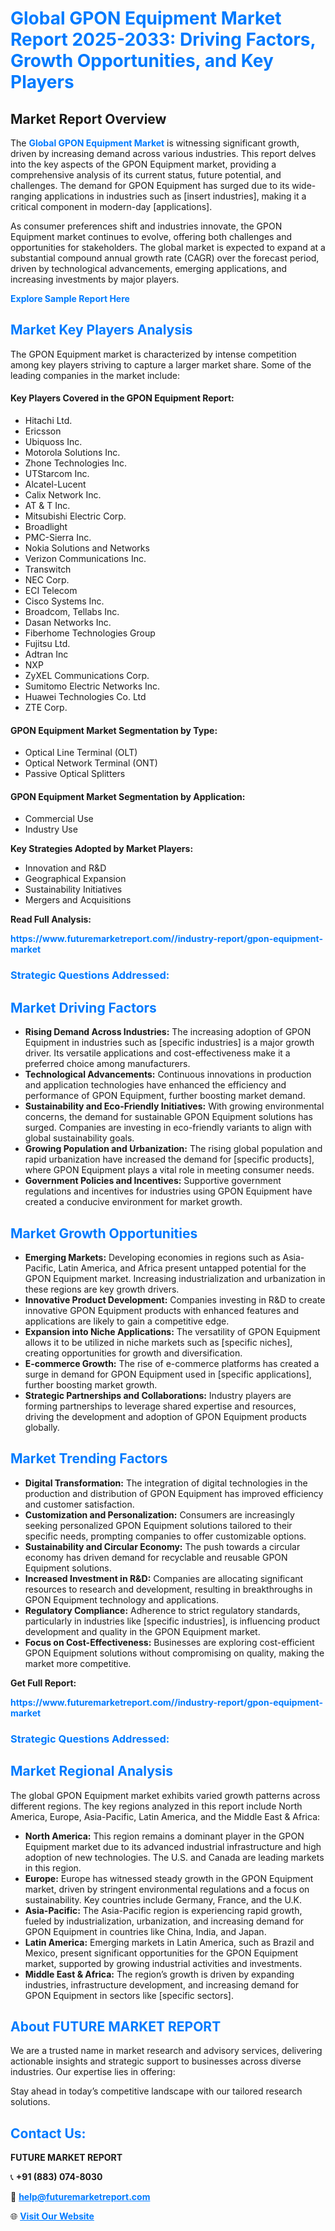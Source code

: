 <h1 style="color: #007BFF;">Global GPON Equipment Market Report 2025-2033: Driving Factors, Growth Opportunities, and Key Players</h1>

<section id="overview">
<h2>Market Report Overview</h2>
<p>The <a href="https://www.futuremarketreport.com//industry-report/gpon-equipment-market" style="color: #007BFF; text-decoration: none;"><strong>Global GPON Equipment Market</strong></a> is witnessing significant growth, driven by increasing demand across various industries. This report delves into the key aspects of the GPON Equipment market, providing a comprehensive analysis of its current status, future potential, and challenges. The demand for GPON Equipment has surged due to its wide-ranging applications in industries such as [insert industries], making it a critical component in modern-day [applications].</p>
<p>As consumer preferences shift and industries innovate, the GPON Equipment market continues to evolve, offering both challenges and opportunities for stakeholders. The global market is expected to expand at a substantial compound annual growth rate (CAGR) over the forecast period, driven by technological advancements, emerging applications, and increasing investments by major players.</p>
</section>

<section id="overview">
<p><a href="https://www.futuremarketreport.com//request-sample/reportId=57825" style="color: #007BFF; text-decoration: none;"><strong>Explore Sample Report Here</strong></a></p>
</section>

<section id="key-players">
<h2 style="color: #007BFF;">Market Key Players Analysis</h2>
<p>The GPON Equipment market is characterized by intense competition among key players striving to capture a larger market share. Some of the leading companies in the market include:</p>
<h4>Key Players Covered in the GPON Equipment Report:</h4>
<ul><li>Hitachi Ltd.</li><li>Ericsson</li><li>Ubiquoss Inc.</li><li>Motorola Solutions Inc.</li><li>Zhone Technologies Inc.</li><li>UTStarcom Inc.</li><li>Alcatel-Lucent</li><li>Calix Network Inc.</li><li>AT &amp; T Inc.</li><li>Mitsubishi Electric Corp.</li><li>Broadlight</li><li>PMC-Sierra Inc.</li><li>Nokia Solutions and Networks</li><li>Verizon Communications Inc.</li><li>Transwitch</li><li>NEC Corp.</li><li>ECI Telecom</li><li>Cisco Systems Inc.</li><li>Broadcom, Tellabs Inc.</li><li>Dasan Networks Inc.</li><li>Fiberhome Technologies Group</li><li>Fujitsu Ltd.</li><li>Adtran Inc</li><li>NXP</li><li>ZyXEL Communications Corp.</li><li>Sumitomo Electric Networks Inc.</li><li>Huawei Technologies Co. Ltd</li><li>ZTE Corp.</li></ul>
<h4>GPON Equipment Market Segmentation by Type:</h4>
<ul><li>Optical Line Terminal (OLT)</li><li>Optical Network Terminal (ONT)</li><li>Passive Optical Splitters</li></ul>

<h4>GPON Equipment Market Segmentation by Application:</h4>
<ul><li>Commercial Use</li><li>Industry Use</li></ul>
<p><strong>Key Strategies Adopted by Market Players:</strong></p>
<ul>
<li>Innovation and R&D</li>
<li>Geographical Expansion</li>
<li>Sustainability Initiatives</li>
<li>Mergers and Acquisitions</li>
</ul>
</section>

<section>
<p><strong>Read Full Analysis: </strong></p><a href="https://www.futuremarketreport.com//industry-report/gpon-equipment-market" style="color: #007BFF; text-decoration: none;"><strong>https://www.futuremarketreport.com//industry-report/gpon-equipment-market</strong></a>
<h3 style="color: #007BFF;">Strategic Questions Addressed:</h3>
</section>

<section id="driving-factors">
<h2 style="color: #007BFF;">Market Driving Factors</h2>
<ul>
<li><strong>Rising Demand Across Industries:</strong> The increasing adoption of GPON Equipment in industries such as [specific industries] is a major growth driver. Its versatile applications and cost-effectiveness make it a preferred choice among manufacturers.</li>
<li><strong>Technological Advancements:</strong> Continuous innovations in production and application technologies have enhanced the efficiency and performance of GPON Equipment, further boosting market demand.</li>
<li><strong>Sustainability and Eco-Friendly Initiatives:</strong> With growing environmental concerns, the demand for sustainable GPON Equipment solutions has surged. Companies are investing in eco-friendly variants to align with global sustainability goals.</li>
<li><strong>Growing Population and Urbanization:</strong> The rising global population and rapid urbanization have increased the demand for [specific products], where GPON Equipment plays a vital role in meeting consumer needs.</li>
<li><strong>Government Policies and Incentives:</strong> Supportive government regulations and incentives for industries using GPON Equipment have created a conducive environment for market growth.</li>
</ul>
</section>

<section id="growth-opportunities">
<h2 style="color: #007BFF;">Market Growth Opportunities</h2>
<ul>
<li><strong>Emerging Markets:</strong> Developing economies in regions such as Asia-Pacific, Latin America, and Africa present untapped potential for the GPON Equipment market. Increasing industrialization and urbanization in these regions are key growth drivers.</li>
<li><strong>Innovative Product Development:</strong> Companies investing in R&D to create innovative GPON Equipment products with enhanced features and applications are likely to gain a competitive edge.</li>
<li><strong>Expansion into Niche Applications:</strong> The versatility of GPON Equipment allows it to be utilized in niche markets such as [specific niches], creating opportunities for growth and diversification.</li>
<li><strong>E-commerce Growth:</strong> The rise of e-commerce platforms has created a surge in demand for GPON Equipment used in [specific applications], further boosting market growth.</li>
<li><strong>Strategic Partnerships and Collaborations:</strong> Industry players are forming partnerships to leverage shared expertise and resources, driving the development and adoption of GPON Equipment products globally.</li>
</ul>
</section>

<section id="trending-factors">
<h2 style="color: #007BFF;">Market Trending Factors</h2>
<ul>
<li><strong>Digital Transformation:</strong> The integration of digital technologies in the production and distribution of GPON Equipment has improved efficiency and customer satisfaction.</li>
<li><strong>Customization and Personalization:</strong> Consumers are increasingly seeking personalized GPON Equipment solutions tailored to their specific needs, prompting companies to offer customizable options.</li>
<li><strong>Sustainability and Circular Economy:</strong> The push towards a circular economy has driven demand for recyclable and reusable GPON Equipment solutions.</li>
<li><strong>Increased Investment in R&D:</strong> Companies are allocating significant resources to research and development, resulting in breakthroughs in GPON Equipment technology and applications.</li>
<li><strong>Regulatory Compliance:</strong> Adherence to strict regulatory standards, particularly in industries like [specific industries], is influencing product development and quality in the GPON Equipment market.</li>
<li><strong>Focus on Cost-Effectiveness:</strong> Businesses are exploring cost-efficient GPON Equipment solutions without compromising on quality, making the market more competitive.</li>
</ul>
</section>

<section>
<p><strong>Get Full Report: </strong></p><a href="https://www.futuremarketreport.com//industry-report/gpon-equipment-market" style="color: #007BFF; text-decoration: none;"><strong>https://www.futuremarketreport.com//industry-report/gpon-equipment-market</strong></a>
<h3 style="color: #007BFF;">Strategic Questions Addressed:</h3>
</section>


<section id="regional-analysis">
<h2 style="color: #007BFF;">Market Regional Analysis</h2>
<p>The global GPON Equipment market exhibits varied growth patterns across different regions. The key regions analyzed in this report include North America, Europe, Asia-Pacific, Latin America, and the Middle East & Africa:</p>
<ul>
<li><strong>North America:</strong> This region remains a dominant player in the GPON Equipment market due to its advanced industrial infrastructure and high adoption of new technologies. The U.S. and Canada are leading markets in this region.</li>
<li><strong>Europe:</strong> Europe has witnessed steady growth in the GPON Equipment market, driven by stringent environmental regulations and a focus on sustainability. Key countries include Germany, France, and the U.K.</li>
<li><strong>Asia-Pacific:</strong> The Asia-Pacific region is experiencing rapid growth, fueled by industrialization, urbanization, and increasing demand for GPON Equipment in countries like China, India, and Japan.</li>
<li><strong>Latin America:</strong> Emerging markets in Latin America, such as Brazil and Mexico, present significant opportunities for the GPON Equipment market, supported by growing industrial activities and investments.</li>
<li><strong>Middle East & Africa:</strong> The region’s growth is driven by expanding industries, infrastructure development, and increasing demand for GPON Equipment in sectors like [specific sectors].</li>
</ul>
</section>

<footer>
<h2 style="color: #007BFF;">About FUTURE MARKET REPORT</h2>
<p>We are a trusted name in market research and advisory services, delivering actionable insights and strategic support to businesses across diverse industries. Our expertise lies in offering:</p>

<p>Stay ahead in today’s competitive landscape with our tailored research solutions.</p>

<h2 style="color: #007BFF;">Contact Us:</h2>
<p><strong>FUTURE MARKET REPORT</strong></p>
<p>📞 <strong>+91 (883) 074-8030</strong></p>
<p>📧 <strong><a href="mailto:help@futuremarketreport.com" style="color: #007BFF;">help@futuremarketreport.com</a></strong></p>
<p>🌐 <strong><a href="https://www.futuremarketreport.com/" style="color: #007BFF;">Visit Our Website</a></strong></p>
</footer>